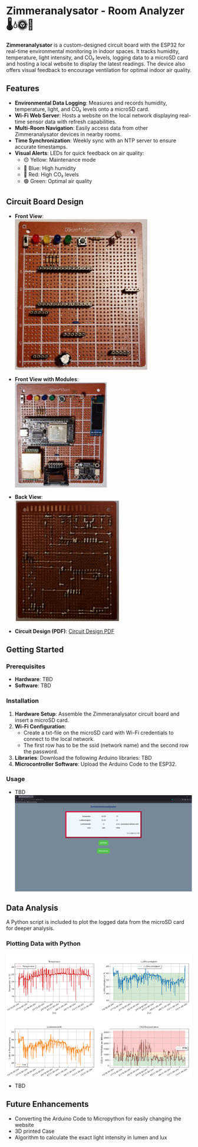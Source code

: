# Zimmeranalysator - Room Analyzer 🌡️💧🌞🌿

**Zimmeranalysator** is a custom-designed circuit board with the ESP32 for real-time environmental monitoring in indoor spaces. It tracks humidity, temperature, light intensity, and CO₂ levels, logging data to a microSD card and hosting a local website to display the latest readings. The device also offers visual feedback to encourage ventilation for optimal indoor air quality.

## Features

- **Environmental Data Logging**: Measures and records humidity, temperature, light, and CO₂ levels onto a microSD card.
- **Wi-Fi Web Server**: Hosts a website on the local network displaying real-time sensor data with refresh capabilities.
- **Multi-Room Navigation**: Easily access data from other Zimmeranalysator devices in nearby rooms.
- **Time Synchronization**: Weekly sync with an NTP server to ensure accurate timestamps.
- **Visual Alerts**: LEDs for quick feedback on air quality:
  - 🟡 Yellow: Maintenance mode
  - 🔵 Blue: High humidity
  - 🔴 Red: High CO₂ levels
  - 🟢 Green: Optimal air quality

## Circuit Board Design

- **Front View**:  
  ![Zimmeranalysator Front View](ZimmeranalysatorV2/Pictures/PicturesSmall/Front.png)
  
- **Front View with Modules**:  
  ![Zimmeranalysator Front with Modules](ZimmeranalysatorV2/Pictures/PicturesSmall/FrontWithModules.png)

- **Back View**:  
  ![Zimmeranalysator Back View](ZimmeranalysatorV2/Pictures/PicturesSmall/Back.png)

- **Circuit Design (PDF)**:
  [Circuit Design PDF](ZimmeranalysatorV2/Design/CompleteDesign.pdf)

## Getting Started

### Prerequisites

- **Hardware**: TBD
- **Software**: TBD

### Installation

1. **Hardware Setup**: Assemble the Zimmeranalysator circuit board and insert a microSD card.
2. **Wi-Fi Configuration**: 
   - Create a txt-file on the microSD card with Wi-Fi credentials to connect to the local network.
   - The first row has to be the ssid (network name) and the second row the password.
3. **Libraries**: Download the following Arduino libraries: TBD
4. **Microcontroller Software**: Upload the Arduino Code to the ESP32.


### Usage

- TBD
![Zimmeranalysator Web Interface](ZimmeranalysatorV2/Pictures/Schlafzimmer.png)

## Data Analysis

A Python script is included to plot the logged data from the microSD card for deeper analysis.

### Plotting Data with Python

![Plotted Data](DisplayData/PlottedData.png)
- TBD

## Future Enhancements

- Converting the Arduino Code to Micropython for easily changing the website
- 3D printed Case
- Algorithm to calculate the exact light intensity in lumen and lux
